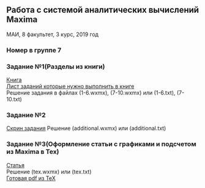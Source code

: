 ## Работа с системой аналитических вычислений Maxima

МАИ, 8 факультет, 3 курс, 2019 год

### Номер в группе 7

### Задание №1(Разделы из книги)
[Книга](books/task1.pdf)  
[Лист заданий которые нужно выполнить в книге](list.txt)  
Решение задания в файлах (1-6.wxmx), (7-10.wxmx) или (1-6.txt), (7-10.txt)  

### Задание №2
[Скрин задания](books/task2.jpg)
Решение (additional.wxmx) или (additional.txt)  

### Задание №3(Оформление статьи с графиками и подсчетом из Maxima в Tex)
[Статья](https://ru.wikipedia.org/wiki/%D0%9C%D0%BD%D0%BE%D0%B3%D0%BE%D1%87%D0%BB%D0%B5%D0%BD%D1%8B_%D0%A6%D0%B5%D1%80%D0%BD%D0%B8%D0%BA%D0%B5)  
Решение (tex.wxmx) или (tex.txt)  
[Готовая pdf из TeX](out.pdf)
